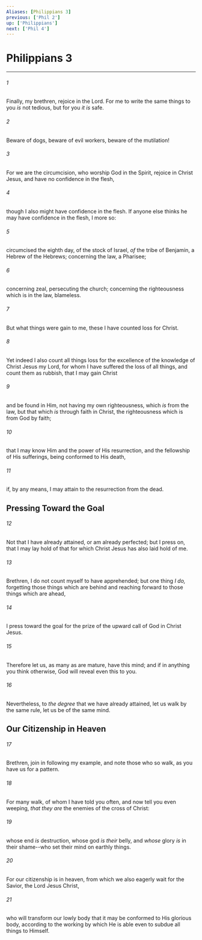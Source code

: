 ```yaml
---
Aliases: [Philippians 3]
previous: ['Phil 2']
up: ['Philippians']
next: ['Phil 4']
---
```

# Philippians 3

***


###### 1 
Finally, my brethren, rejoice in the Lord. For me to write the same things to you _is_ not tedious, but for you _it is_ safe. 

###### 2 
Beware of dogs, beware of evil workers, beware of the mutilation! 

###### 3 
For we are the circumcision, who worship God in the Spirit, rejoice in Christ Jesus, and have no confidence in the flesh, 

###### 4 
though I also might have confidence in the flesh. If anyone else thinks he may have confidence in the flesh, I more so: 

###### 5 
circumcised the eighth day, of the stock of Israel, _of_ the tribe of Benjamin, a Hebrew of the Hebrews; concerning the law, a Pharisee; 

###### 6 
concerning zeal, persecuting the church; concerning the righteousness which is in the law, blameless. 

###### 7 
But what things were gain to me, these I have counted loss for Christ. 

###### 8 
Yet indeed I also count all things loss for the excellence of the knowledge of Christ Jesus my Lord, for whom I have suffered the loss of all things, and count them as rubbish, that I may gain Christ 

###### 9 
and be found in Him, not having my own righteousness, which _is_ from the law, but that which _is_ through faith in Christ, the righteousness which is from God by faith; 

###### 10 
that I may know Him and the power of His resurrection, and the fellowship of His sufferings, being conformed to His death, 

###### 11 
if, by any means, I may attain to the resurrection from the dead.

## Pressing Toward the Goal 

###### 12 
Not that I have already attained, or am already perfected; but I press on, that I may lay hold of that for which Christ Jesus has also laid hold of me. 

###### 13 
Brethren, I do not count myself to have apprehended; but one thing _I do,_ forgetting those things which are behind and reaching forward to those things which are ahead, 

###### 14 
I press toward the goal for the prize of the upward call of God in Christ Jesus. 

###### 15 
Therefore let us, as many as are mature, have this mind; and if in anything you think otherwise, God will reveal even this to you. 

###### 16 
Nevertheless, to _the degree_ that we have already attained, let us walk by the same rule, let us be of the same mind.

## Our Citizenship in Heaven 

###### 17 
Brethren, join in following my example, and note those who so walk, as you have us for a pattern. 

###### 18 
For many walk, of whom I have told you often, and now tell you even weeping, _that they are_ the enemies of the cross of Christ: 

###### 19 
whose end _is_ destruction, whose god _is their_ belly, and _whose_ glory _is_ in their shame--who set their mind on earthly things. 

###### 20 
For our citizenship is in heaven, from which we also eagerly wait for the Savior, the Lord Jesus Christ, 

###### 21 
who will transform our lowly body that it may be conformed to His glorious body, according to the working by which He is able even to subdue all things to Himself.
